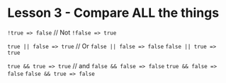 # Lesson 3 - Compare ALL the things

`!true => false` // Not
`!false => true`

`true || false => true` // Or
`false || false => false`
`false || true => true`

`true && true => true` // and
`false && false => false`
`true && false => false`
`false && true => false`
